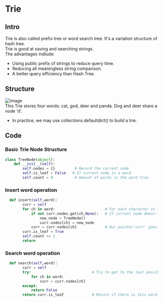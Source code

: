 # Trie

## Intro
Trie is also called prefix tree or word search tree. It's a variation structure of hash tree.  
Trie is good at saving and searching strings.  
The advantages indlude:  
  - Using public prefix of strings to reduce query time.  
  - Reducing all meaningless string comparison.  
  - A better query efficiency than Hash Tree.
  
  
## Structure
![image](https://user-images.githubusercontent.com/116987376/199016899-383de9ec-d78e-487b-a88c-31caa8e9a1a9.png)  
This Trie stores four words: cat, god, deer and panda. Dog and deer share a node 'd'.
- In practice, we may use collections.defaultdict() to build a trie.  
## Code

### Basic Trie Node Structure

``` python
class TreeNode(object):  
    def __init__(self):
        self.nodes = {}         # Record the current node
        self.is_leaf = False   # If current node is a word
        self.count = 0          # Amount of words in the word trie
```

### Insert word operation

``` python
  def insert(self,word):      
        curr = self
        for ch in word:                       # For each character in the word
            if not curr.nodes.get(ch,None):   # If current node doesn't lead to the subsequent character, create one node
                new_node = TreeNode()
                curr.nodes[ch] = new_node
            curr = curr.nodes[ch]             # Our pointer'curr' goes to the subsequent character
        curr.is_leaf = True
        self.count += 1
        return
```

### Search word operation

``` python
  def search(self,word)：
        curr = self
        try:                            # Try to get to the last possible node according to the character in the word
            for ch in word:            
                curr = curr.nodes[ch]
        except:
            return False
        return curr.is_leaf             # Return if there is this word in the trie
```
